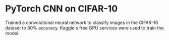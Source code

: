 # PyTorch CNN on CIFAR-10

Trained a convolutional neural network to classify images in the CIFAR-10 dataset to 80% accuracy. Kaggle's free GPU services were used to train the model.
